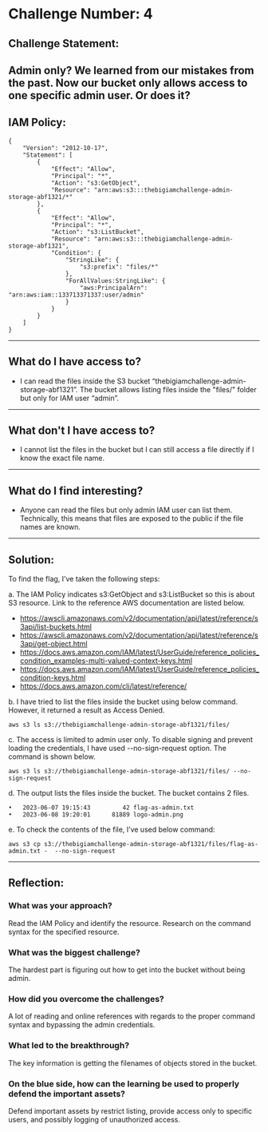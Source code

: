 # Challenge Number: 4

## Challenge Statement:
Admin only?
We learned from our mistakes from the past. Now our bucket only allows access to one specific admin user. Or does it?
---

## IAM Policy:

```
{
    "Version": "2012-10-17",
    "Statement": [
        {
            "Effect": "Allow",
            "Principal": "*",
            "Action": "s3:GetObject",
            "Resource": "arn:aws:s3:::thebigiamchallenge-admin-storage-abf1321/*"
        },
        {
            "Effect": "Allow",
            "Principal": "*",
            "Action": "s3:ListBucket",
            "Resource": "arn:aws:s3:::thebigiamchallenge-admin-storage-abf1321",
            "Condition": {
                "StringLike": {
                    "s3:prefix": "files/*"
                },
                "ForAllValues:StringLike": {
                    "aws:PrincipalArn": "arn:aws:iam::133713371337:user/admin"
                }
            }
        }
    ]
}
```

---

## What do I have access to?

- I can read the files inside the S3 bucket “thebigiamchallenge-admin-storage-abf1321”.
The bucket allows listing files inside the "files/" folder but only for IAM user “admin”.

---

## What don't I have access to?

- I cannot list the files in the bucket but I can still access a file directly if I know the exact file name.
---

## What do I find interesting?

- Anyone can read the files but only admin IAM user can list them. Technically, this means that files are exposed to the public if the file names are known.

---

## Solution:

To find the flag, I’ve taken the following steps:

a.	The IAM Policy indicates s3:GetObject and s3:ListBucket so this is about S3 resource. Link to the reference AWS documentation are listed below.
-	https://awscli.amazonaws.com/v2/documentation/api/latest/reference/s3api/list-buckets.html 
-	https://awscli.amazonaws.com/v2/documentation/api/latest/reference/s3api/get-object.html 
-	https://docs.aws.amazon.com/IAM/latest/UserGuide/reference_policies_condition_examples-multi-valued-context-keys.html 
-	https://docs.aws.amazon.com/IAM/latest/UserGuide/reference_policies_condition-keys.html 
-	https://docs.aws.amazon.com/cli/latest/reference/ 

b.	I have tried to list the files inside the bucket using below command. However, it returned a result as Access Denied.
   ```
   aws s3 ls s3://thebigiamchallenge-admin-storage-abf1321/files/
   ```

c.	The access is limited to admin user only. To disable signing and prevent loading the credentials, I have used --no-sign-request option. The command is shown below.
```
aws s3 ls s3://thebigiamchallenge-admin-storage-abf1321/files/ --no-sign-request
```

d.	The output lists the files inside the bucket. The bucket contains 2 files.
    
    •	2023-06-07 19:15:43         42 flag-as-admin.txt
    •	2023-06-08 19:20:01      81889 logo-admin.png

e.	To check the contents of the file, I’ve used below command:
```
aws s3 cp s3://thebigiamchallenge-admin-storage-abf1321/files/flag-as-admin.txt -  --no-sign-request
```
---

## Reflection:

### What was your approach?
Read the IAM Policy and identify the resource. Research on the command syntax for the specified resource.

### What was the biggest challenge?
The hardest part is figuring out how to get into the bucket without being admin.

### How did you overcome the challenges?
A lot of reading and online references with regards to the proper command syntax and bypassing the admin credentials.

### What led to the breakthrough?
The key information is getting the filenames of objects stored in the bucket.

### On the blue side, how can the learning be used to properly defend the important assets?
Defend important assets by restrict listing, provide access only to specific users, and possibly logging of unauthorized access.
